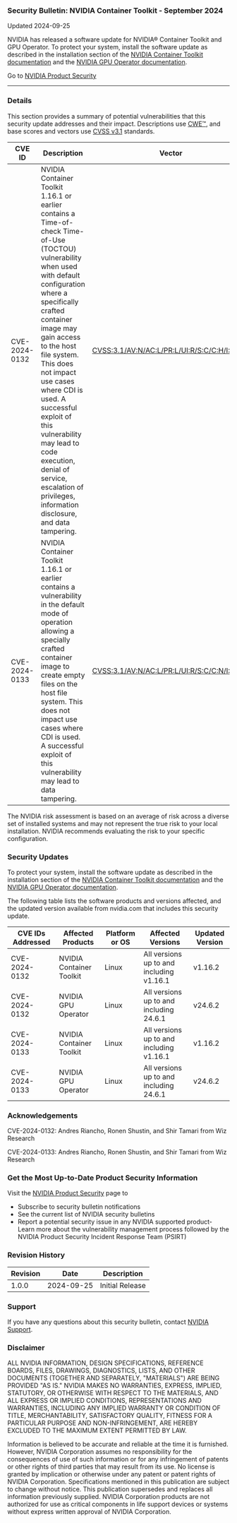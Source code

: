 ### Security Bulletin: NVIDIA Container Toolkit - September 2024

Updated 2024-09-25

NVIDIA has released a software update for NVIDIA® Container Toolkit and GPU Operator.  To protect your system, install the software update as described in the installation section of the <a href="https://docs.nvidia.com/datacenter/cloud-native/container-toolkit/latest/install-guide.html">NVIDIA Container Toolkit documentation</a> and the <a href="https://docs.nvidia.com/datacenter/cloud-native/gpu-operator/latest/getting-started.html">NVIDIA GPU Operator documentation</a>.

Go to [NVIDIA Product Security](https://www.nvidia.com/security/)

_______________________________________________________________________________________________________________________________________________

### Details

This section provides a summary of potential vulnerabilities that this security update addresses and their impact. Descriptions use [CWE™](https://cwe.mitre.org/), and base scores and vectors use [CVSS v3.1](https://www.first.org/cvss/specification-document) standards.

| **CVE ID** | **Description** | **Vector** | **Base Score** | **Severity** | **CWE** | **Impacts** |
| ---------- | ---------------- | ---------- | -------------- | ------------ | -------- | ------------ |
| CVE-2024-0132 | NVIDIA Container Toolkit 1.16.1 or earlier contains a Time-of-check Time-of-Use (TOCTOU) vulnerability when used with default configuration where a specifically crafted container image may gain access to the host file system. This does not impact use cases where CDI is used. A successful exploit of this vulnerability may lead to code execution, denial of service, escalation of privileges, information disclosure, and data tampering.	 | [CVSS:3.1/AV:N/AC:L/PR:L/UI:R/S:C/C:H/I:H/A:H](https://www.first.org/cvss/calculator/3.1#CVSS:3.1/AV:N/AC:L/PR:L/UI:R/S:C/C:H/I:H/A:H) | 9 | CRITICAL | [CWE-367](https://cwe.mitre.org/data/definitions/367.html) | Code Execution, Denial of Service, Escalation of Privileges, Information Disclosure, Data Tampering |
| CVE-2024-0133 | NVIDIA Container Toolkit 1.16.1 or earlier contains a vulnerability in the default mode of operation allowing a specially crafted container image to create empty files on the host file system. This does not impact use cases where CDI is used. A successful exploit of this vulnerability may lead to data tampering. | [CVSS:3.1/AV:N/AC:L/PR:L/UI:R/S:C/C:N/I:L/A:N](https://www.first.org/cvss/calculator/3.1#CVSS:3.1/AV:N/AC:L/PR:L/UI:R/S:C/C:N/I:L/A:N) | 4.1 | MEDIUM | [CWE-367](https://cwe.mitre.org/data/definitions/367.html) | Data Tampering |

The NVIDIA risk assessment is based on an average of risk across a diverse set of installed systems and may not represent the true risk to your local installation. NVIDIA recommends evaluating the risk to your specific configuration.

### Security Updates

To protect your system, install the software update as described in the installation section of the <a href="https://docs.nvidia.com/datacenter/cloud-native/container-toolkit/latest/install-guide.html">NVIDIA Container Toolkit documentation</a> and the <a href="https://docs.nvidia.com/datacenter/cloud-native/gpu-operator/latest/getting-started.html">NVIDIA GPU Operator documentation</a>.

The following table lists the software products and versions affected, and the updated version available from nvidia.com that includes this security update.

| **CVE IDs Addressed** | **Affected Products** | **Platform or OS** | **Affected Versions** | **Updated Version** |
| --------------------- | --------------------- | ----------------- | --------------------- | ------------------- |
| CVE-2024-0132 | NVIDIA Container Toolkit | Linux | All versions up to and including v1.16.1 | v1.16.2 |
| CVE-2024-0132 | NVIDIA GPU Operator | Linux | All versions up to and including 24.6.1 | v24.6.2 |
| CVE-2024-0133 | NVIDIA Container Toolkit | Linux | All versions up to and including v1.16.1 | v1.16.2 |
| CVE-2024-0133 | NVIDIA GPU Operator | Linux | All versions up to and including 24.6.1 | v24.6.2 |

### Acknowledgements

CVE-2024-0132: Andres Riancho, Ronen Shustin, and Shir Tamari from Wiz Research

CVE-2024-0133: Andres Riancho, Ronen Shustin, and Shir Tamari from Wiz Research



### Get the Most Up-to-Date Product Security Information

Visit the [NVIDIA Product Security](https://www.nvidia.com/security/) page to

- Subscribe to security bulletin notifications
- See the current list of NVIDIA security bulletins
- Report a potential security issue in any NVIDIA supported product- Learn more about the vulnerability management process followed by the NVIDIA Product Security Incident Response Team (PSIRT)
### Revision History

| **Revision** | **Date** | **Description** |
| ------------ | -------- | --------------- |
| 1.0.0 | 2024-09-25 | Initial Release |

### Support
If you have any questions about this security bulletin, contact [NVIDIA Support](https://www.nvidia.com/object/support.html).

### Disclaimer
ALL NVIDIA INFORMATION, DESIGN SPECIFICATIONS, REFERENCE BOARDS, FILES, DRAWINGS, DIAGNOSTICS, LISTS, AND OTHER DOCUMENTS (TOGETHER AND SEPARATELY, "MATERIALS") ARE BEING PROVIDED "AS IS." NVIDIA MAKES NO WARRANTIES, EXPRESS, IMPLIED, STATUTORY, OR OTHERWISE WITH RESPECT TO THE MATERIALS, AND ALL EXPRESS OR IMPLIED CONDITIONS, REPRESENTATIONS AND WARRANTIES, INCLUDING ANY IMPLIED WARRANTY OR CONDITION OF TITLE, MERCHANTABILITY, SATISFACTORY QUALITY, FITNESS FOR A PARTICULAR PURPOSE AND NON-INFRINGEMENT, ARE HEREBY EXCLUDED TO THE MAXIMUM EXTENT PERMITTED BY LAW. 

Information is believed to be accurate and reliable at the time it is furnished. However, NVIDIA Corporation assumes no responsibility for the consequences of use of such information or for any infringement of patents or other rights of third parties that may result from its use. No license is granted by implication or otherwise under any patent or patent rights of NVIDIA Corporation. Specifications mentioned in this publication are subject to change without notice. This publication supersedes and replaces all information previously supplied. NVIDIA Corporation products are not authorized for use as critical components in life support devices or systems without express written approval of NVIDIA Corporation.
